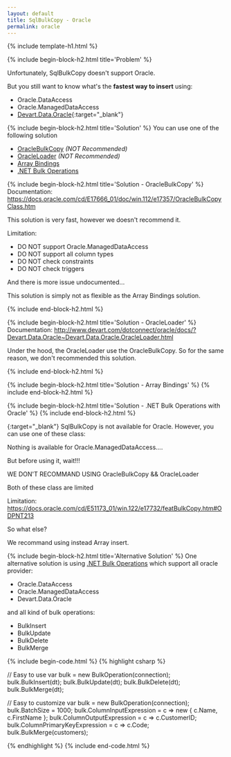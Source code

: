 ```yaml
---
layout: default
title: SqlBulkCopy - Oracle
permalink: oracle
---
```


{% include template-h1.html %}

{% include begin-block-h2.html title='Problem' %}

Unfortunately, SqlBulkCopy doesn't support Oracle.

But you still want to know what's the **fastest way to insert** using:

- Oracle.DataAccess
- Oracle.ManagedDataAccess
- [Devart.Data.Oracle](https://www.devart.com/dotconnect/oracle/){:target="_blank"}

{% include begin-block-h2.html title='Solution' %}
You can use one of the following solution

- [OracleBulkCopy](solution-oraclebulkcopy) _(NOT Recommended)_
- [OracleLoader](solution-oracleloader) _(NOT Recommended)_
- [Array Bindings](solution-array-bindings)
- [.NET Bulk Operations](solution-net-bulk-operations)


{% include begin-block-h2.html title='Solution - OracleBulkCopy' %}
Documentation: https://docs.oracle.com/cd/E17666_01/doc/win.112/e17357/OracleBulkCopyClass.htm

This solution is very fast, however we doesn't recommend it.

Limitation:

- DO NOT support Oracle.ManagedDataAccess
- DO NOT support all column types
- DO NOT check constraints
- DO NOT check triggers

And there is more issue undocumented...

This solution is simply not as flexible as the Array Bindings solution.

{% include end-block-h2.html %}

{% include begin-block-h2.html title='Solution - OracleLoader' %}
Documentation: http://www.devart.com/dotconnect/oracle/docs/?Devart.Data.Oracle~Devart.Data.Oracle.OracleLoader.html

Under the hood, the OracleLoader use the OracleBulkCopy. So for the same reason, we don't recommended this solution.

{% include end-block-h2.html %}

{% include begin-block-h2.html title='Solution - Array Bindings' %}
{% include end-block-h2.html %}

{% include begin-block-h2.html title='Solution - .NET Bulk Operations with Oracle' %}
{% include end-block-h2.html %}




{:target="_blank"}
SqlBulkCopy is not available for Oracle. However, you can use one of these class:



Nothing is available for Oracle.ManagedDataAccess....

But before using it, wait!!!

WE DON'T RECOMMAND USING OracleBulkCopy && OracleLoader

Both of these class are limited

Limitation: https://docs.oracle.com/cd/E51173_01/win.122/e17732/featBulkCopy.htm#ODPNT213

So what else?

We recommand using instead Array insert.

{% include begin-block-h2.html title='Alternative Solution' %}
One alternative solution is using [.NET Bulk Operations](http://bulk-operations.net/) which support all oracle provider:

- Oracle.DataAccess
- Oracle.ManagedDataAccess
- Devart.Data.Oracle

and all kind of bulk operations:
- BulkInsert
- BulkUpdate
- BulkDelete
- BulkMerge

{% include begin-code.html %}
{% highlight csharp %}

// Easy to use
var bulk = new BulkOperation(connection);
bulk.BulkInsert(dt);
bulk.BulkUpdate(dt);
bulk.BulkDelete(dt);
bulk.BulkMerge(dt);

// Easy to customize
var bulk = new BulkOperation<Customer>(connection);
bulk.BatchSize = 1000;
bulk.ColumnInputExpression = c => new { c.Name,  c.FirstName };
bulk.ColumnOutputExpression = c => c.CustomerID;
bulk.ColumnPrimaryKeyExpression = c => c.Code;
bulk.BulkMerge(customers);

{% endhighlight %}
{% include end-code.html %}
